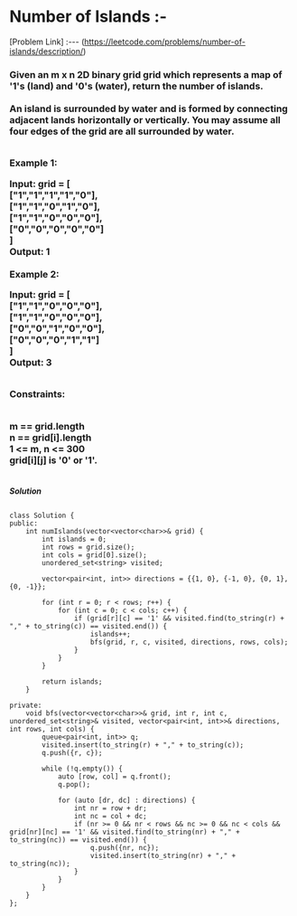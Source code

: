 # Number of Islands :-

[Problem Link] :--- (https://leetcode.com/problems/number-of-islands/description/)

<h3>
Given an m x n 2D binary grid grid which represents a map of '1's (land) and '0's (water), return the number of islands.
<br><br>
An island is surrounded by water and is formed by connecting adjacent lands horizontally or vertically. You may assume all four edges of the grid are all surrounded by water.<br><br>

Example 1:<br>

Input: grid = [<br>
  ["1","1","1","1","0"],<br>
  ["1","1","0","1","0"],<br>
  ["1","1","0","0","0"],<br>
  ["0","0","0","0","0"]<br>
]<br>
Output: 1<br><br>
Example 2:<br>

Input: grid = [<br>
  ["1","1","0","0","0"],<br>
  ["1","1","0","0","0"],<br>
  ["0","0","1","0","0"],<br>
  ["0","0","0","1","1"]<br>
]<br>
Output: 3<br><br>
 

Constraints:<br><br>

m == grid.length<br>
n == grid[i].length<br>
1 <= m, n <= 300<br>
grid[i][j] is '0' or '1'.<br><br>
  
</h3>

***Solution***

```

class Solution {
public:
    int numIslands(vector<vector<char>>& grid) {
        int islands = 0;
        int rows = grid.size();
        int cols = grid[0].size();
        unordered_set<string> visited;

        vector<pair<int, int>> directions = {{1, 0}, {-1, 0}, {0, 1}, {0, -1}};

        for (int r = 0; r < rows; r++) {
            for (int c = 0; c < cols; c++) {
                if (grid[r][c] == '1' && visited.find(to_string(r) + "," + to_string(c)) == visited.end()) {
                    islands++;
                    bfs(grid, r, c, visited, directions, rows, cols);
                }
            }
        }

        return islands;        
    }

private:
    void bfs(vector<vector<char>>& grid, int r, int c, unordered_set<string>& visited, vector<pair<int, int>>& directions, int rows, int cols) {
        queue<pair<int, int>> q;
        visited.insert(to_string(r) + "," + to_string(c));
        q.push({r, c});

        while (!q.empty()) {
            auto [row, col] = q.front();
            q.pop();

            for (auto [dr, dc] : directions) {
                int nr = row + dr;
                int nc = col + dc;
                if (nr >= 0 && nr < rows && nc >= 0 && nc < cols && grid[nr][nc] == '1' && visited.find(to_string(nr) + "," + to_string(nc)) == visited.end()) {
                    q.push({nr, nc});
                    visited.insert(to_string(nr) + "," + to_string(nc));
                }
            }
        }
    }
};    

```
